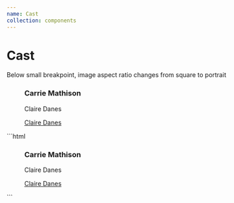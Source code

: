 ```yaml
---
name: Cast
collection: components
---
```


# Cast

<article class="promo-examples">
  <p>Below small breakpoint, image aspect ratio changes from square to portrait</p>
  <section class="promo-examples__sidebar">
    <figure class="promo promo--cast">
      <div class="promo__image" style="background-image:url(https://www.sho.com/site/image-bin/images/804_0_0/804_0_0_c-5898_200x200.jpg">
      </div>
      <figcaption class="promo__body">
        <h3 class="promo__headline">Carrie Mathison</h3>
        <p class="promo__copy">Claire Danes</p>
      </figcaption>
      <a class="promo__link" href="#">Claire Danes</a>
    </figure>
  </section>
</article>
```html
<figure class="promo promo--cast">
  <div class="promo__image" style="background-image:url(https://www.sho.com/site/image-bin/images/804_0_0/804_0_0_c-5898_200x200.jpg">
  </div>
  <figcaption class="promo__body">
    <h3 class="promo__headline">Carrie Mathison</h3>
    <p class="promo__copy">Claire Danes</p>
  </figcaption>
  <a class="promo__link" href="#">Claire Danes</a>
</figure>
```